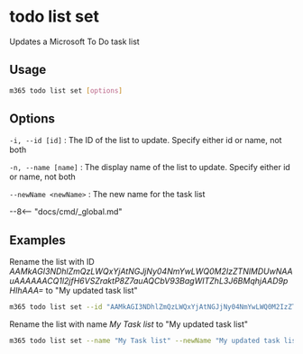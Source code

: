 # todo list set

Updates a Microsoft To Do task list

## Usage

```sh
m365 todo list set [options]
```

## Options

`-i, --id [id]`
: The ID of the list to update. Specify either id or name, not both

`-n, --name [name]`
: The display name of the list to update. Specify either id or name, not both

`--newName <newName>`
: The new name for the task list

--8<-- "docs/cmd/_global.md"

## Examples

Rename the list with ID _AAMkAGI3NDhlZmQzLWQxYjAtNGJjNy04NmYwLWQ0M2IzZTNlMDUwNAAuAAAAAACQ1l2jfH6VSZraktP8Z7auAQCbV93BagWITZhL3J6BMqhjAAD9pHIhAAA=_ to "My updated task list"

```sh
m365 todo list set --id "AAMkAGI3NDhlZmQzLWQxYjAtNGJjNy04NmYwLWQ0M2IzZTNlMDUwNAAuAAAAAACQ1l2jfH6VSZraktP8Z7auAQCbV93BagWITZhL3J6BMqhjAAD9pHIhAAA=" --newName "My updated task list"
```

Rename the list with name _My Task list_ to "My updated task list"

```sh
m365 todo list set --name "My Task list" --newName "My updated task list"
```
